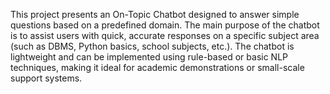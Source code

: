 This project presents an On-Topic Chatbot designed to answer simple questions based on a predefined domain. The main purpose of the chatbot is to assist users with quick, accurate responses on a specific subject area (such as DBMS, Python basics, school subjects, etc.). The chatbot is lightweight and can be implemented using rule-based or basic NLP techniques, making it ideal for academic demonstrations or small-scale support systems.
